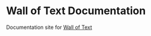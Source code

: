 # Wall of Text Documentation

Documentation site for [Wall of Text](https://github.com/andybyers21/wallOfText)
